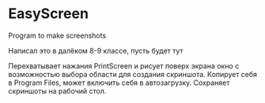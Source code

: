 # EasyScreen
Program to make screenshots

Написал это в далёком 8-9 классе, пусть будет тут

Перехватывает нажания PrintScreen и рисует поверх экрана окно с возможностью выбора области для создания скриншота. Копирует себя в Program Files, может включить себя в автозагрузку. Сохраняет скриншоты на рабочий стол.
